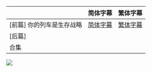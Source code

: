 |                           | 简体字幕                                                     | 繁体字幕                                                     |
| ------------------------- | ------------------------------------------------------------ | ------------------------------------------------------------ |
| [前篇] 你的列车是生存战略 | [简体字幕](https://raw.githubusercontent.com/SweetSub/SweetSub/master/Archive/Penguindrum%20Movies/%5BSweetSub%5D%20RE%20cycle%20of%20the%20PENGUINDRUM%20-%20Movie%2001.chs.ass) | [繁体字幕](https://raw.githubusercontent.com/SweetSub/SweetSub/master/Archive/Penguindrum%20Movies/%5BSweetSub%5D%20RE%20cycle%20of%20the%20PENGUINDRUM%20-%20Movie%2001.cht.ass) |
| [后篇]                    |                                                              |                                                              |
| 合集                      |                                                              |                                                              |

![](https://p.sda1.dev/6/ccdaeaebef4936bacae461f986ff1ce5/Penguindrum%2001.jpg)

